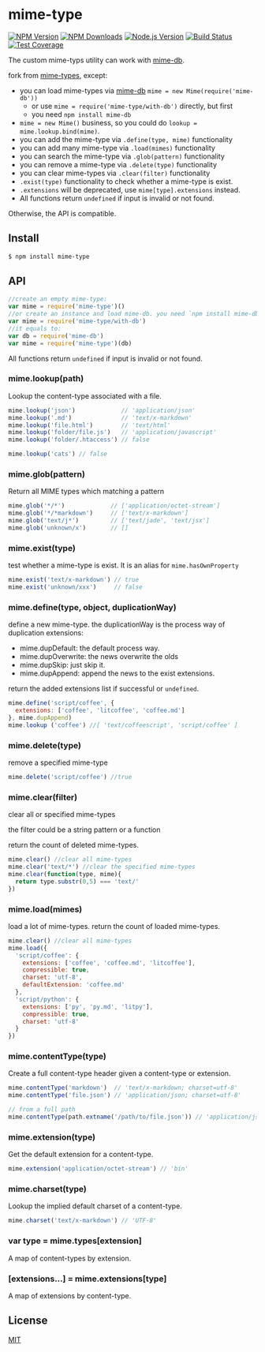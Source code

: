 # mime-type

[![NPM Version][npm-image]][npm-url]
[![NPM Downloads][downloads-image]][downloads-url]
[![Node.js Version][node-version-image]][node-version-url]
[![Build Status][travis-image]][travis-url]
[![Test Coverage][coveralls-image]][coveralls-url]

The custom mime-typs utility can work with [mime-db](https://github.com/jshttp/mime-db).

fork from [mime-types](https://github.com/jshttp/mime-types), except:

- you can load mime-types via [mime-db](https://github.com/jshttp/mime-db) `mime = new Mime(require('mime-db'))`
  - or use `mime = require('mime-type/with-db')` directly, but first
  - you need `npm install mime-db`
- `mime = new Mime()` business, so you could do `lookup = mime.lookup.bind(mime)`.
- you can add the mime-type via `.define(type, mime)` functionality
- you can add many mime-type via `.load(mimes)` functionality
- you can search the mime-type via `.glob(pattern)` functionality
- you can remove a mime-type via `.delete(type)` functionality
- you can clear mime-types via `.clear(filter)` functionality
- `.exist(type)` functionality to check whether a mime-type is exist.
- `.extensions` will be deprecated, use `mime[type].extensions` instead.
- All functions return `undefined` if input is invalid or not found.

Otherwise, the API is compatible.

## Install

```sh
$ npm install mime-type
```

## API

```js
//create an empty mime-type:
var mime = require('mime-type')()
//or create an instance and load mime-db. you need `npm install mime-db`
var mime = require('mime-type/with-db')
//it equals to:
var db = require('mime-db')
var mime = require('mime-type')(db)
```

All functions return `undefined` if input is invalid or not found.

### mime.lookup(path)

Lookup the content-type associated with a file.

```js
mime.lookup('json')             // 'application/json'
mime.lookup('.md')              // 'text/x-markdown'
mime.lookup('file.html')        // 'text/html'
mime.lookup('folder/file.js')   // 'application/javascript'
mime.lookup('folder/.htaccess') // false

mime.lookup('cats') // false
```

### mime.glob(pattern)

Return all MIME types which matching a pattern

```js
mime.glob('*/*')             // ['application/octet-stream']
mime.glob('*/*markdown')     // ['text/x-markdown']
mime.glob('text/j*')         // ['text/jade', 'text/jsx']
mime.glob('unknown/x')       // []
```

### mime.exist(type)

test whether a mime-type is exist.
It is an alias for `mime.hasOwnProperty`

```js
mime.exist('text/x-markdown') // true
mime.exist('unknown/xxx')     // false
```

### mime.define(type, object, duplicationWay)

define a new mime-type. the duplicationWay is the process way of duplication extensions:

* mime.dupDefault: the default process way.
* mime.dupOverwrite: the news overwrite the olds
* mime.dupSkip: just skip it.
* mime.dupAppend: append the news to the exist extensions.

return the added extensions list if successful or `undefined`.

```js
mime.define('script/coffee', {
  extensions: ['coffee', 'litcoffee', 'coffee.md']
}, mime.dupAppend)
mime.lookup ('coffee') //[ 'text/coffeescript', 'script/coffee' ]
```

### mime.delete(type)

remove a specified mime-type

```js
mime.delete('script/coffee') //true
```

### mime.clear(filter)

clear all or specified mime-types

the filter could be a string pattern or a function

return the count of deleted mime-types.

```js
mime.clear() //clear all mime-types
mime.clear('text/*') //clear the specified mime-types
mime.clear(function(type, mime){
  return type.substr(0,5) === 'text/'
})
```

### mime.load(mimes)

load a lot of mime-types. return the count of loaded mime-types.

```js
mime.clear() //clear all mime-types
mime.load({
  'script/coffee': {
    extensions: ['coffee', 'coffee.md', 'litcoffee'],
    compressible: true,
    charset: 'utf-8',
    defaultExtension: 'coffee.md'
  },
  'script/python': {
    extensions: ['py', 'py.md', 'litpy'],
    compressible: true,
    charset: 'utf-8'
  }
})
```

### mime.contentType(type)

Create a full content-type header given a content-type or extension.

```js
mime.contentType('markdown')  // 'text/x-markdown; charset=utf-8'
mime.contentType('file.json') // 'application/json; charset=utf-8'

// from a full path
mime.contentType(path.extname('/path/to/file.json')) // 'application/json; charset=utf-8'
```

### mime.extension(type)

Get the default extension for a content-type.

```js
mime.extension('application/octet-stream') // 'bin'
```

### mime.charset(type)

Lookup the implied default charset of a content-type.

```js
mime.charset('text/x-markdown') // 'UTF-8'
```

### var type = mime.types[extension]

A map of content-types by extension.

### [extensions...] = mime.extensions[type]

A map of extensions by content-type.

## License

[MIT](LICENSE)

[npm-image]: https://img.shields.io/npm/v/mime-type.svg
[npm-url]: https://npmjs.org/package/mime-type
[node-version-image]: https://img.shields.io/node/v/mime-type.svg
[node-version-url]: http://nodejs.org/download/
[travis-image]: https://img.shields.io/travis/snowyu/mime-type.js/master.svg
[travis-url]: https://travis-ci.org/snowyu/mime-type.js
[coveralls-image]: https://img.shields.io/coveralls/snowyu/mime-type.js/master.svg
[coveralls-url]: https://coveralls.io/r/snowyu/mime-type.js
[downloads-image]: https://img.shields.io/npm/dm/mime-type.svg
[downloads-url]: https://npmjs.org/package/mime-type
